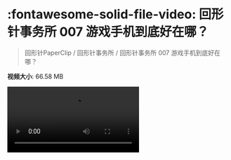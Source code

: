 # :fontawesome-solid-file-video: 回形针事务所 007 游戏手机到底好在哪？

> 回形针PaperClip / 回形针事务所 / 回形针事务所 007 游戏手机到底好在哪？

**视频大小**: 66.58 MB

<div class="video"><video src="https://file.hsyhx.top/archive/PaperClip/回形针事务所/007.mp4" controls preload>🤔 您的浏览器不支持 video 标签</video></div>